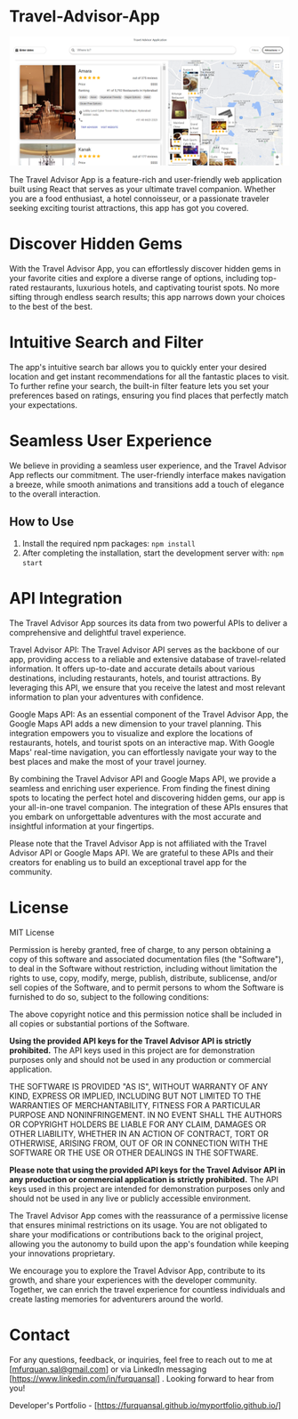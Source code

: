 # Travel-Advisor-App


![Banner](https://github.com/furquanSal/Travel-Advisor-App/blob/main/travel-advisor-app%20SS.png)


The Travel Advisor App is a feature-rich and user-friendly web application built using React that serves as your ultimate travel companion. Whether you are a food enthusiast, a hotel connoisseur, or a passionate traveler seeking exciting tourist attractions, this app has got you covered.


# Discover Hidden Gems
With the Travel Advisor App, you can effortlessly discover hidden gems in your favorite cities and explore a diverse range of options, including top-rated restaurants, luxurious hotels, and captivating tourist spots. No more sifting through endless search results; this app narrows down your choices to the best of the best.


# Intuitive Search and Filter
The app's intuitive search bar allows you to quickly enter your desired location and get instant recommendations for all the fantastic places to visit. To further refine your search, the built-in filter feature lets you set your preferences based on ratings, ensuring you find places that perfectly match your expectations.


# Seamless User Experience
We believe in providing a seamless user experience, and the Travel Advisor App reflects our commitment. The user-friendly interface makes navigation a breeze, while smooth animations and transitions add a touch of elegance to the overall interaction.


## How to Use

1. Install the required npm packages:
    `npm install`
2. After completing the installation, start the development server with:
    `npm start`


# API Integration

The Travel Advisor App sources its data from two powerful APIs to deliver a comprehensive and delightful travel experience.

Travel Advisor API:
The Travel Advisor API serves as the backbone of our app, providing access to a reliable and extensive database of travel-related information. It offers up-to-date and accurate details about various destinations, including restaurants, hotels, and tourist attractions. By leveraging this API, we ensure that you receive the latest and most relevant information to plan your adventures with confidence.

Google Maps API:
As an essential component of the Travel Advisor App, the Google Maps API adds a new dimension to your travel planning. This integration empowers you to visualize and explore the locations of restaurants, hotels, and tourist spots on an interactive map. With Google Maps' real-time navigation, you can effortlessly navigate your way to the best places and make the most of your travel journey.

By combining the Travel Advisor API and Google Maps API, we provide a seamless and enriching user experience. From finding the finest dining spots to locating the perfect hotel and discovering hidden gems, our app is your all-in-one travel companion. The integration of these APIs ensures that you embark on unforgettable adventures with the most accurate and insightful information at your fingertips.

Please note that the Travel Advisor App is not affiliated with the Travel Advisor API or Google Maps API. We are grateful to these APIs and their creators for enabling us to build an exceptional travel app for the community.


# License

MIT License

Permission is hereby granted, free of charge, to any person obtaining a copy of this software and associated documentation files (the "Software"), to deal in the Software without restriction, including without limitation the rights to use, copy, modify, merge, publish, distribute, sublicense, and/or sell copies of the Software, and to permit persons to whom the Software is furnished to do so, subject to the following conditions:

The above copyright notice and this permission notice shall be included in all copies or substantial portions of the Software.

**Using the provided API keys for the Travel Advisor API is strictly prohibited.** The API keys used in this project are for demonstration purposes only and should not be used in any production or commercial application.

THE SOFTWARE IS PROVIDED "AS IS", WITHOUT WARRANTY OF ANY KIND, EXPRESS OR IMPLIED, INCLUDING BUT NOT LIMITED TO THE WARRANTIES OF MERCHANTABILITY, FITNESS FOR A PARTICULAR PURPOSE AND NONINFRINGEMENT. IN NO EVENT SHALL THE AUTHORS OR COPYRIGHT HOLDERS BE LIABLE FOR ANY CLAIM, DAMAGES OR OTHER LIABILITY, WHETHER IN AN ACTION OF CONTRACT, TORT OR OTHERWISE, ARISING FROM, OUT OF OR IN CONNECTION WITH THE SOFTWARE OR THE USE OR OTHER DEALINGS IN THE SOFTWARE.

**Please note that using the provided API keys for the Travel Advisor API in any production or commercial application is strictly prohibited.** The API keys used in this project are intended for demonstration purposes only and should not be used in any live or publicly accessible environment.

The Travel Advisor App comes with the reassurance of a permissive license that ensures minimal restrictions on its usage. You are not obligated to share your modifications or contributions back to the original project, allowing you the autonomy to build upon the app's foundation while keeping your innovations proprietary.

We encourage you to explore the Travel Advisor App, contribute to its growth, and share your experiences with the developer community. Together, we can enrich the travel experience for countless individuals and create lasting memories for adventurers around the world.


# Contact
For any questions, feedback, or inquiries, feel free to reach out to me at [mfurquan.sal@gmail.com] or via LinkedIn messaging [https://www.linkedin.com/in/furquansal] . Looking forward to hear from you!

 Developer's Portfolio - [https://furquansal.github.io/myportfolio.github.io/]

